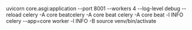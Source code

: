 uvicorn core.asgi:application --port 8001 --workers 4 --log-level debug --reload
celery -A core beatcelery -A core beat
celery -A core beat -l INFO
celery --app=core worker -l INFO -B
source venv/bin/activate
